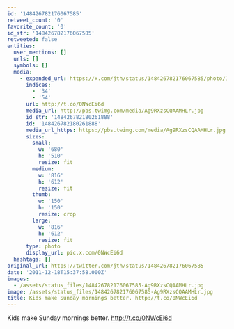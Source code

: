 ```yaml
---
id: '148426782176067585'
retweet_count: '0'
favorite_count: '0'
id_str: '148426782176067585'
retweeted: false
entities:
  user_mentions: []
  urls: []
  symbols: []
  media:
    - expanded_url: https://x.com/jth/status/148426782176067585/photo/1
      indices:
        - '34'
        - '54'
      url: http://t.co/0NWcEi6d
      media_url: http://pbs.twimg.com/media/Ag9RXzsCQAAMHLr.jpg
      id_str: '148426782180261888'
      id: '148426782180261888'
      media_url_https: https://pbs.twimg.com/media/Ag9RXzsCQAAMHLr.jpg
      sizes:
        small:
          w: '680'
          h: '510'
          resize: fit
        medium:
          w: '816'
          h: '612'
          resize: fit
        thumb:
          w: '150'
          h: '150'
          resize: crop
        large:
          w: '816'
          h: '612'
          resize: fit
      type: photo
      display_url: pic.x.com/0NWcEi6d
  hashtags: []
original_url: https://twitter.com/jth/status/148426782176067585
date: '2011-12-18T15:37:58.000Z'
images:
  - /assets/status_files/148426782176067585-Ag9RXzsCQAAMHLr.jpg
image: /assets/status_files/148426782176067585-Ag9RXzsCQAAMHLr.jpg
title: Kids make Sunday mornings better. http://t.co/0NWcEi6d
---
```


Kids make Sunday mornings better. http://t.co/0NWcEi6d